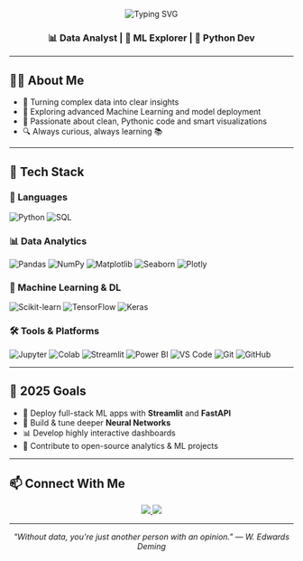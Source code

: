 <!-- Animated Typing Header -->
<p align="center">
  <img src="https://readme-typing-svg.demolab.com?font=Fira+Code&weight=700&size=28&pause=1000&color=14B8A6&center=true&vCenter=true&width=700&lines=Hey+%F0%9F%91%8B%2C+I'm+Mahesh!;Data+Analyst+%7C+ML+Explorer+%7C+Data+Storyteller;Frontend+Dev+%7C+Graphic+Designer+%7C+Video+Editor" alt="Typing SVG" />
</p>


<h3 align="center">📊 Data Analyst | 🤖 ML Explorer | 🐍 Python Dev</h3>

---

## 👨‍💻 About Me

- 🎯 Turning complex data into clear insights
- 🧠 Exploring advanced Machine Learning and model deployment
- 🧹 Passionate about clean, Pythonic code and smart visualizations
- 🔍 Always curious, always learning 📚

---

## 🚀 Tech Stack

### 🧠 Languages  
![Python](https://img.shields.io/badge/-Python-black?style=flat&logo=python&logoColor=yellow)
![SQL](https://img.shields.io/badge/-SQL-black?style=flat&logo=postgresql&logoColor=blue)

### 📊 Data Analytics  
![Pandas](https://img.shields.io/badge/-Pandas-150458?style=flat&logo=pandas&logoColor=white)
![NumPy](https://img.shields.io/badge/-NumPy-013243?style=flat&logo=numpy&logoColor=white)
![Matplotlib](https://img.shields.io/badge/-Matplotlib-20232A?style=flat&logo=matplotlib)
![Seaborn](https://img.shields.io/badge/-Seaborn-00CED1?style=flat)
![Plotly](https://img.shields.io/badge/-Plotly-3F4F75?style=flat&logo=plotly)

### 🤖 Machine Learning & DL  
![Scikit-learn](https://img.shields.io/badge/-Scikit--learn-F7931E?style=flat&logo=scikit-learn&logoColor=white)
![TensorFlow](https://img.shields.io/badge/-TensorFlow-FF6F00?style=flat&logo=tensorflow&logoColor=white)
![Keras](https://img.shields.io/badge/-Keras-D00000?style=flat&logo=keras&logoColor=white)

### 🛠️ Tools & Platforms  
![Jupyter](https://img.shields.io/badge/-Jupyter-F37626?style=flat&logo=jupyter&logoColor=white)
![Colab](https://img.shields.io/badge/-Google%20Colab-F9AB00?style=flat&logo=googlecolab&logoColor=white)
![Streamlit](https://img.shields.io/badge/-Streamlit-FF4B4B?style=flat&logo=streamlit&logoColor=white)
![Power BI](https://img.shields.io/badge/-PowerBI-F2C811?style=flat&logo=powerbi&logoColor=black)
![VS Code](https://img.shields.io/badge/-VSCode-007ACC?style=flat&logo=visualstudiocode&logoColor=white)
![Git](https://img.shields.io/badge/-Git-F05032?style=flat&logo=git&logoColor=white)
![GitHub](https://img.shields.io/badge/-GitHub-181717?style=flat&logo=github&logoColor=white)

---

## 🧭 2025 Goals

- 🚢 Deploy full-stack ML apps with **Streamlit** and **FastAPI**
- 🧠 Build & tune deeper **Neural Networks**
- 📊 Develop highly interactive dashboards
- 🤝 Contribute to open-source analytics & ML projects

---

## 📫 Connect With Me

<p align="center">
  <a href="https://www.linkedin.com/in/mahesh-ubarhande-47822325a" target="_blank">
    <img src="https://img.shields.io/badge/LinkedIn-%230077B5.svg?style=flat&logo=linkedin&logoColor=white" />
  </a>
  <a href="mailto:ubarhandemahesh2004@gmail.com">
    <img src="https://img.shields.io/badge/Email-D14836?style=flat&logo=gmail&logoColor=white" />
  </a>
</p>

---

<p align="center">
  <i>"Without data, you're just another person with an opinion." — W. Edwards Deming</i>
</p>
